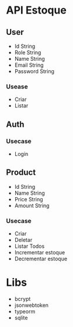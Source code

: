 # API Estoque

## User
- Id String
- Role String
- Name String
- Email String
- Password String

### Usease
- Criar
- Listar

## Auth
### Usecase
- Login

## Product
- Id String
- Name String
- Price String
- Amount String
### Usecase
- Criar
- Deletar
- Listar Todos
- Incrementar estoque
- Decrementar estoque

# Libs
- bcrypt
- jsonwebtoken
- typeorm
- sqlite
